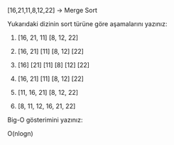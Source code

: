 [16,21,11,8,12,22] -> Merge Sort




Yukarıdaki dizinin sort türüne göre aşamalarını yazınız:



1) [16, 21, 11]         [8, 12, 22]



2) [16, 21]  [11]       [8, 12]  [22]



3) [16]  [21]   [11]    [8]  [12]  [22]




4) [16, 21]  [11]       [8, 12]  [22]





5) [11, 16, 21]         [8, 12, 22]



6) [8, 11, 12, 16, 21, 22]







Big-O gösterimini yazınız:




O(nlogn)